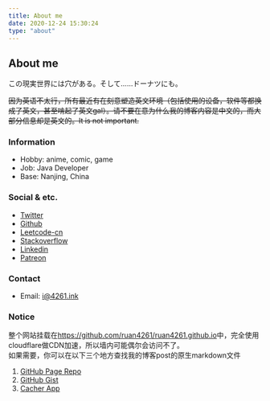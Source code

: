 ```yaml
---
title: About me
date: 2020-12-24 15:30:24
type: "about"
---
```


## About me

この現実世界には穴がある。そして……ドーナツにも。

~~因为英语不太行，所有最近有在刻意塑造英文环境（包括使用的设备，软件等都换成了英文，甚至啃起了英文gal）。请不要在意为什么我的博客内容是中文的，而大部分信息却是英文的。It is not important.~~

### Information

- Hobby: anime, comic, game
- Job: Java Developer
- Base: Nanjing, China

### Social & etc.

- [Twitter](https://twitter.com/ruan4261)
- [Github](https://github.com/ruan4261)
- [Leetcode-cn](https://leetcode-cn.com/u/ruan4261)
- [Stackoverflow](https://stackoverflow.com/users/14557839/ruan4261)
- [Linkedin](https://linkedin.com/in/ruan4261)
- [Patreon](https://www.patreon.com/ruan4261)

### Contact

- Email: <i@4261.ink>

### Notice

整个网站挂载在<https://github.com/ruan4261/ruan4261.github.io>中，完全使用cloudflare做CDN加速，所以墙内可能偶尔会访问不了。  
如果需要，你可以在以下三个地方查找我的博客post的原生markdown文件
1. [GitHub Page Repo](https://github.com/ruan4261/ruan4261.github.io)
2. [GitHub Gist](https://gist.github.com/ruan4261)
3. [Cacher App](https://snippets.cacher.io/user/ruan4261)
